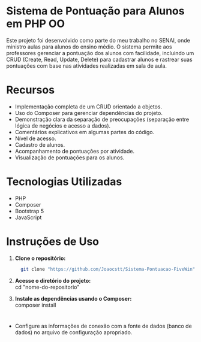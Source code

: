 # Sistema de Pontuação para Alunos em PHP OO

Este projeto foi desenvolvido como parte do meu trabalho no SENAI, onde ministro aulas para alunos do ensino médio. O sistema permite aos professores gerenciar a pontuação dos alunos com facilidade, incluindo um CRUD (Create, Read, Update, Delete) para cadastrar alunos e rastrear suas pontuações com base nas atividades realizadas em sala de aula.

# Recursos
- Implementação completa de um CRUD orientado a objetos.
- Uso do Composer para gerenciar dependências do projeto.
- Demonstração clara da separação de preocupações (separação entre lógica de negócios e acesso a dados).
- Comentários explicativos em algumas partes do código.
- Nível de acesso.
- Cadastro de alunos.
- Acompanhamento de pontuações por atividade.
- Visualização de pontuações para os alunos.
  
# Tecnologias Utilizadas
- PHP
- Composer
- Bootstrap 5
- JavaScript 

 # Instruções de Uso

1. **Clone o repositório:**

   ```bash
     git clone "https://github.com/Joaocstt/Sistema-Pontuacao-FiveWin"

2. **Acesse o diretório do projeto:** <br>
cd "nome-do-repositorio"

2. **Instale as dependências usando o Composer:** <br>
composer install

# 

- Configure as informações de conexão com a fonte de dados (banco de dados) no arquivo de configuração apropriado.

